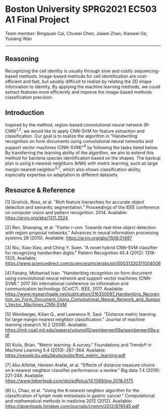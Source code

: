 # Boston University SPRG2021 EC503 A1 Final Project
Team member: Bingquan Cai, Chuwei Chen, Jiawei Zhao, Xiaowei Ge, Yuxiang Wan

---
## Reasoning
Recognizing the cell identity is usually through slow and costly sequencing-based methods. Image-based methods for cell identification are cost-efficient and fast, but usually difficult to realize by relating the 2D shape information to identity. By applying the machine learning methods, we could extract features more efficiently and improve the image-based methods classification precision. 

## Introduction
Inspired by the method, region-based convolutional neural network (R-CNN)<sup>1,2</sup>, we would like to apply CNN-SVM for feature extraction and classification. Our goal is to realize the algorithm in "Handwriting recognition on form documents using convolutional neural networks and support vector machines (CNN-SVM)"<sup>4</sup> by following the tasks listed below. By transferring the learning ability of the algorithm, we aim to extend this method for bacteria species identification based on the shapes. The backup plan is using k-nearest neighbors (kNN) with metric learning, such as large margin nearest neighbor<sup>5,7</sup>, which also shows classification ability, especially expertise on adaptation to different datasets.

## Resource & Reference
[1] Girshick, Ross, et al. "Rich feature hierarchies for accurate object detection and semantic segmentation." Proceedings of the IEEE conference on computer vision and pattern recognition. 2014. Available: https://arxiv.org/abs/1311.2524

[2] Ren, Shaoqing, et al. "Faster r-cnn: Towards real-time object detection with region proposal networks." Advances in neural information processing systems 28 (2015). Available: https://arxiv.org/abs/1506.01497

[3] Niu, Xiao-Xiao, and Ching Y. Suen. "A novel hybrid CNN–SVM classifier for recognizing handwritten digits." Pattern Recognition 45.4 (2012): 1318-1325. 
Available: https://www.sciencedirect.com/science/article/abs/pii/S0031320311004006

[4] Fanany, Mohamad Ivan. "Handwriting recognition on form document using convolutional neural network and support vector machines (CNN-SVM)." 2017 5th international conference on information and communication technology (ICoIC7). IEEE, 2017. 
Available: https://www.researchgate.net/publication/316350087_Handwriting_Recognition_on_Form_Document_Using_Convolutional_Neural_Network_and_Support_Vector_Machines_CNN-SVM

[5] Weinberger, Kilian Q., and Lawrence K. Saul. "Distance metric learning for large margin nearest neighbor classification." Journal of machine learning research 10.2 (2009). 
Available: https://jmlr.csail.mit.edu/papers/volume10/weinberger09a/weinberger09a.pdf

[6] Kulis, Brian. "Metric learning: A survey." Foundations and Trends® in Machine Learning 5.4 (2013): 287-364. Available: https://people.bu.edu/bkulis/pubs/ftml_metric_learning.pdf

[7] Abu Alfeilat, Haneen Arafat, et al. "Effects of distance measure choice on k-nearest neighbor classifier performance: a review." Big data 7.4 (2019): 221-248.
Available: https://www.liebertpub.com/doi/pdfplus/10.1089/big.2018.0175

[8] Li, Chao, et al. "Using the K-nearest neighbor algorithm for the classification of lymph node metastasis in gastric cancer." Computational and mathematical methods in medicine 2012 (2012).
Available: https://downloads.hindawi.com/journals/cmmm/2012/876545.pdf
